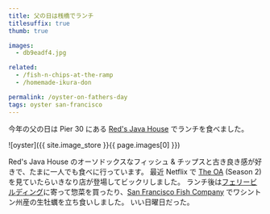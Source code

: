 ```yaml
---
title: 父の日は桟橋でランチ
titlesuffix: true
thumb: true

images:
  - db9eadf4.jpg

related:
  - /fish-n-chips-at-the-ramp
  - /homemade-ikura-don

permalink: /oyster-on-fathers-day
tags: oyster san-francisco
---
```


今年の父の日は Pier 30 にある [Red's Java House](http://www.redsjavahouse.com) でランチを食べました。

![oyster]({{ site.image_store }}{{ page.images[0] }})

Red's Java House のオーソドックスなフィッシュ & チップスと古き良き感が好きで、たまに一人でも食べに行っています。
最近 Netflix で [The OA](https://ja.wikipedia.org/wiki/The_OA) (Season 2) を見ていたらいきなり店が登場してビックリしました。
ランチ後は[フェリービルディング](https://www.ferrybuildingmarketplace.com)に寄って惣菜を買ったり、[San Francisco Fish Company](https://www.ferrybuildingmarketplace.com/merchants/san-francisco-fish-company/) でワシントン州産の生牡蠣を立ち食いしました。
いい日曜日だった。
